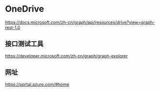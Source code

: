#  OneDrive
https://docs.microsoft.com/zh-cn/graph/api/resources/drive?view=graph-rest-1.0

## 接口测试工具
https://developer.microsoft.com/zh-cn/graph/graph-explorer

## 网址
https://portal.azure.com/#home
